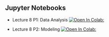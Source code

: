 ## Jupyter Notebooks

- Lecture 8 P1: Data Analysis [![Open In Colab:](https://colab.research.google.com/assets/colab-badge.svg)](https://colab.research.google.com/github/jbkinney/24e_urp/blob/main/lecture_8/L8_Neural_Data_Analysis_P1.ipynb)

- Lecture 8 P2: Modeling [![Open In Colab:](https://colab.research.google.com/assets/colab-badge.svg)](https://colab.research.google.com/github/jbkinney/24e_urp/blob/main/lecture_8/L8_Neural_Data_Analysis_P2.ipynb)
